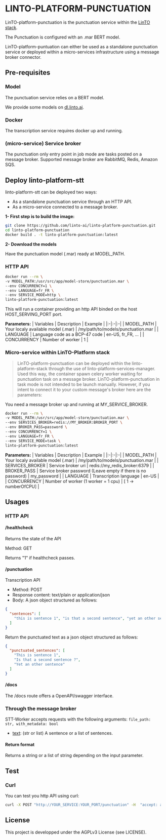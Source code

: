 # LINTO-PLATFORM-PUNCTUATION
LinTO-platform-punctuation is the punctuation service within the [LinTO stack](https://github.com/linto-ai/linto-platform-stack).

The Punctuation is configured with an .mar BERT model.

LinTO-platform-puntuation can either be used as a standalone punctuation service or deployed within a micro-services infrastructure using a message broker connector.

## Pre-requisites

### Model
The punctuation service relies on a BERT model.

We provide some models on [dl.linto.ai](https://dl.linto.ai/downloads/model-distribution/punctuation_models/).

### Docker
The transcription service requires docker up and running.

### (micro-service) Service broker
The punctuation only entry point in job mode are tasks posted on a message broker. Supported message broker are RabbitMQ, Redis, Amazon SQS.

## Deploy linto-platform-stt
linto-platform-stt can be deployed two ways:
* As a standalone punctuation service through an HTTP API.
* As a micro-service connected to a message broker.

**1- First step is to build the image:**

```bash
git clone https://github.com/linto-ai/linto-platform-punctuation.git
cd linto-platform-punctuation
docker build . -t linto-platform-punctuation:latest
```

**2- Download the models**

Have the punctuation model (.mar) ready at MODEL_PATH.

### HTTP API

```bash
docker run --rm \
-v MODEL_PATH:/usr/src/app/model-store/punctuation.mar \
--env CONCURRENCY=1 \
--env LANGUAGE=fr_FR \
--env SERVICE_MODE=http \
linto-platform-punctuation:latest
```

This will run a container providing an http API binded on the host HOST_SERVING_PORT port.

**Parameters:**
| Variables | Description | Example |
|:-|:-|:-|
| MODEL_PATH | Your localy available model (.mar) | /my/path/to/models/punctuation.mar |
| LANGUAGE | Language code as a BCP-47 code  | en-US, fr_FR, ... |
| CONCURRENCY | Number of worker | 1 |

### Micro-service within LinTO-Platform stack
>LinTO-platform-punctuation can be deployed within the linto-platform-stack through the use of linto-platform-services-manager. Used this way, the container spawn celery worker waiting for punctuation task on a message broker.
>LinTO-platform-punctuation in task mode is not intended to be launch manually.
>However, if you intent to connect it to your custom message's broker here are the parameters:

You need a message broker up and running at MY_SERVICE_BROKER.

```bash
docker run --rm \
-v MODEL_PATH:/usr/src/app/model-store/punctuation.mar \
--env SERVICES_BROKER=redis://MY_BROKER:BROKER_PORT \
--env BROKER_PASS=password \
--env CONCURRENCY=1 \
--env LANGUAGE=fr_FR \
--env SERVICE_MODE=task \
linto-platform-punctuation:latest
```

**Parameters:**
| Variables | Description | Example |
|:-|:-|:-|
| MODEL_PATH | Your localy available model (.mar) | /my/path/to/models/punctuation.mar |
| SERVICES_BROKER | Service broker uri | redis://my_redis_broker:6379 |
| BROKER_PASS | Service broker password (Leave empty if there is no password) | my_password |
| LANGUAGE | Transcription language | en-US |
| CONCURRENCY | Number of worker (1 worker = 1 cpu) | [ 1 -> numberOfCPU] |

## Usages

### HTTP API

#### /healthcheck

Returns the state of the API

Method: GET

Returns "1" if healthcheck passes.

#### /punctuation

Transcription API

* Method: POST
* Response content: text/plain or application/json
* Body: A json object structured as follows:
```json
{
  "sentences": [
    "this is sentence 1", "is that a second sentence", "yet an other sentence"
  ]
}
```

Return the punctuated text as a json object structured as follows:
```json
{
  "punctuated_sentences": [
    "This is sentence 1",
    "Is that a second sentence ?",
    "Yet an other sentence"
  ]
}
```

#### /docs
The /docs route offers a OpenAPI/swagger interface. 

### Through the message broker

STT-Worker accepts requests with the following arguments:
```file_path: str, with_metadata: bool```

* <ins>text</ins>: (str or list) A sentence or a list of sentences.

#### Return format

Returns a string or a list of string depending on the input parameter.

## Test
### Curl
You can test you http API using curl:
```bash 
curl -X POST "http://YOUR_SERVICE:YOUR_PORT/punctuation" -H  "accept: application/json" -H  "Content-Type: application/json" -d "{  \"sentences\": [    \"this is sentence 1\", \"is that a second sentence\", \"yet an other sentence\"  ]}"
```

## License
This project is developped under the AGPLv3 License (see LICENSE).
